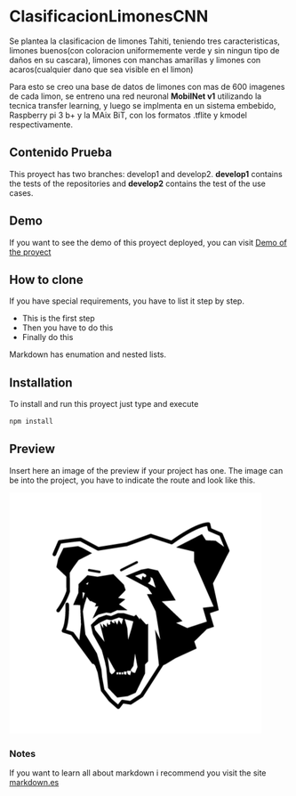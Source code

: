 # ClasificacionLimonesCNN
Se plantea la clasificacion de limones Tahiti, teniendo tres caracteristicas, limones buenos(con coloracion uniformemente verde y sin ningun tipo de daños en su cascara), limones con manchas amarillas y limones con acaros(cualquier dano que sea visible en el limon)

Para esto se creo una base de datos de limones con mas de 600 imagenes de cada limon, se entreno una red neuronal **MobilNet v1**  utilizando la tecnica transfer learning, y luego se implmenta en un sistema embebido, Raspberry pi 3 b+ y la MAix BiT, con los formatos .tflite y kmodel respectivamente.

## Contenido Prueba 
This proyect has two branches: develop1 and develop2. **develop1** contains the tests of the repositories and **develop2** contains the test of the use cases.

## Demo
If you want to see the demo of this proyect deployed, you can visit [Demo of the proyect](https://anabelisa.co/tips-para-hacer-un-buen-readme-md/)

## How to clone
If you have special requirements, you have to list it step by step.
* This is the first step
* Then you have to do this
* Finally do this

Markdown has enumation and nested lists.

## Installation
To install and run this proyect just type and execute
```bash
npm install
```
## Preview
Insert here an image of the preview if your project has one. The image can be into the project, you have to indicate the route and look like this.

![](/4.PNG)

### Notes
If you want to learn all about markdown i recommend you visit the site [markdown.es](https://markdown.es/sintaxis-markdown/)

